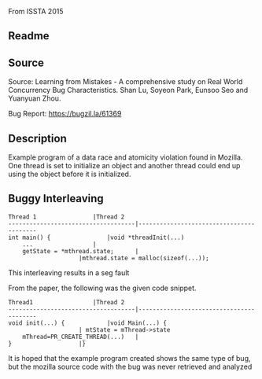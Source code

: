 From ISSTA 2015

## Readme

## Source
Source: Learning from Mistakes - A comprehensive study on Real World
Concurrency Bug Characteristics. Shan Lu, Soyeon Park, Eunsoo Seo and Yuanyuan
Zhou.

Bug Report: https://bugzil.la/61369

## Description
Example program of a data race and atomicity violation found in Mozilla.  One
thread is set to initialize an object and another thread could end up using the
object before it is initialized.

## Buggy Interleaving
~~~~~
Thread 1			    |Thread 2
------------------------------------|-----------------------------------------
int main() {			    |void *threadInit(...) 
    ...				    |
    getState = *mthread.state;	    |
				    |mthread.state = malloc(sizeof(...));
~~~~~
				
This interleaving results in a seg fault

From the paper, the following was the given code snippet.

~~~~~
Thread1				    |Thread 2
------------------------------------|-----------------------------------------
void init(...) {		    |void Main(...) {
				    | mtState = mThread->state
    mThread=PR_CREATE_THREAD(...)   | 
}				    |}
~~~~~

It is hoped that the example program created shows the same type of bug, but
the mozilla source code with the bug was never retrieved and analyzed


